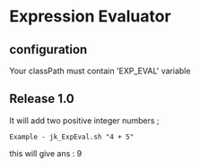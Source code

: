 Expression Evaluator
==========


configuration 
-------------
  Your classPath must contain 'EXP_EVAL' variable
  
  

 
   
Release 1.0 
--------------

It will add two positive integer numbers ;

`Example - jk_ExpEval.sh "4 + 5" `

this will give ans : 9
